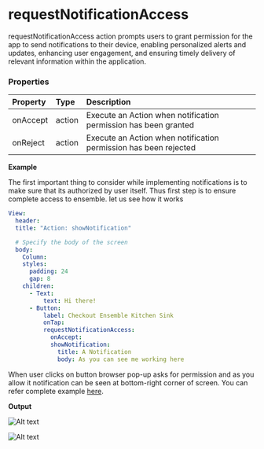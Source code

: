 # requestNotificationAccess

requestNotificationAccess action prompts users to grant permission for the app to send notifications to their device, enabling personalized alerts and updates, enhancing user engagement, and ensuring timely delivery of relevant information within the application.

### Properties

| Property | Type   | Description                                                      |
| :------- | :----- | :--------------------------------------------------------------- |
| onAccept | action | Execute an Action when notification permission has been granted  |
| onReject | action | Execute an Action when notification permission has been rejected |

**Example**

The first important thing to consider while implementing notifications is to make sure that its authorized by user itself. Thus first step is to ensure complete access to ensemble. let us see how it works



```yaml
View:
  header:
  title: "Action: showNotification"

  # Specify the body of the screen
  body:
    Column:
    styles:
      padding: 24
      gap: 8
    children:
      - Text:
          text: Hi there!
      - Button:
          label: Checkout Ensemble Kitchen Sink
          onTap:
          requestNotificationAccess:
            onAccept:
            showNotification:
              title: A Notification
              body: As you can see me working here
```



When user clicks on button browser pop-up asks for permission and as you allow it notification can be seen at bottom-right corner of screen. You can refer complete example [here](https://studio.ensembleui.com/app/e24402cb-75e2-404c-866c-29e6c3dd7992/screen/NiF1zG2VKspdlxNM2F1n?propertyPanelEnabled=true&instantPreviewDisabled=false&editorV2Enabled=true).

**Output**

![Alt text](/images/actions/image-.png)

![Alt text](/images/actions/image--2.png)
